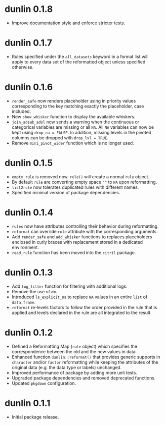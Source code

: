 # dunlin 0.1.8

* Improve documentation style and enforce stricter tests. 

# dunlin 0.1.7

* Rules specified under the `all_datasets` keyword in a format list will apply to every data set of the reformatted object unless specified otherwise.

# dunlin 0.1.6

* `render_safe` now renders placeholder using in priority values corresponding to the key matching exactly the placeholder, case included.
* New `show_whisker` function to display the available whiskers.
* `join_adsub_adsl` now sends a warning when the continuous or categorical variables are missing or all `NA`. All `NA` variables can now be kept using `drop_na = FALSE`. In addition, missing levels in the pivoted columns can be dropped with `drop_lvl = TRUE`.
* Remove `mini_pivot_wider` function which is no longer used.

# dunlin 0.1.5

* `empty_rule` is removed now. `rule()` will create a normal `rule` object.
* By default `rule` are converting empty space `""` to `NA` upon reformatting.
* `list2rule` now tolerates duplicated rules with different names.
* Specified minimal version of package dependencies.

# dunlin 0.1.4

* `rules` now have attributes controlling their behavior during reformatting.
* `reformat` can override `rule` attribute with the corresponding arguments.
* Add `render_safe` and `add_whisker` functions to replaces placeholders enclosed in curly braces with replacement stored in a dedicated environment.
* `read_rule` function has been moved into the `citril` package.

# dunlin 0.1.3

* Add `log_filter` function for filtering with additional logs.
* Remove the use of `dm`.
* Introduced `ls_explicit_na` to replace `NA` values in an entire `list` of `data.frame`.
* `reformat` re-levels factors to follow the order provided in the rule that is applied and levels declared in the rule are all integrated to the result.

# dunlin 0.1.2

* Defined a Reformatting Map (`rule` object) which specifies the correspondence between the old and the new values in data.
* Enhanced function `dunlin::reformat()` that provides generic supports in `character` and/or `factor` reformatting while keeping the attributes of the original data (e.g. the data type or labels) unchanged.
* Improved performance of package by adding more unit tests.
* Upgraded package dependencies and removed deprecated functions.
* Updated `pkgdown` configuration.

# dunlin 0.1.1

* Initial package release.
